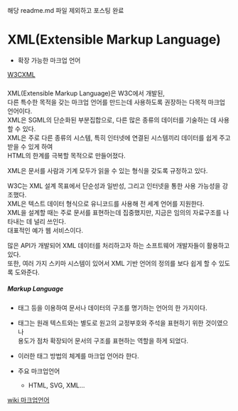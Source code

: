 해당 readme.md 파일 제외하고 포스팅 완료   

# XML(Extensible Markup Language)

- 확장 가능한 마크업 언어

[W3CXML](https://www.w3.org/XML/)

### 
XML(Extensible Markup Language)은 W3C에서 개발된,  
다른 특수한 목적을 갖는 마크업 언어를 만드는데 사용하도록 권장하는 다목적 마크업 언어이다.  
XML은 SGML의 단순화된 부분집합으로, 다른 많은 종류의 데이터를 기술하는 데 사용할 수 있다.  
XML은 주로 다른 종류의 시스템, 특히 인터넷에 연결된 시스템끼리 데이터를 쉽게 주고 받을 수 있게 하여  
HTML의 한계를 극복할 목적으로 만들어졌다.  

XML은 문서를 사람과 기계 모두가 읽을 수 있는 형식을 갖도록 규정하고 있다.  

W3C는 XML 설계 목표에서 단순성과 일반성, 그리고 인터넷을 통한 사용 가능성을 강조했다.  
XML은 텍스트 데이터 형식으로 유니코드를 사용해 전 세계 언어를 지원한다.  
XML을 설계할 때는 주로 문서를 표현하는데 집중했지만, 지금은 임의의 자료구조를 나타내는 데 널리 쓰인다.  
대표적인 예가 웹 서비스이다.  

많은 API가 개발되어 XML 데이터를 처리하고자 하는 소프트웨어 개발자들이 활용하고 있다.  
또한, 여러 가지 스키마 시스템이 있어서 XML 기반 언어의 정의를 보다 쉽게 할 수 있도록 도와준다.  


##### Markup Language

- 태그 등을 이용하여 문서나 데이터의 구조를 명기하는 언어의 한 가지이다.  
- 태그는 원래 텍스트와는 별도로 원고의 교정부호와 주석을 표현하기 위한 것이였으나  
용도가 점차 확장되어 문서의 구조를 표현하는 역할을 하게 되었다.  
- 이러한 태그 방법의 체계를 마크업 언어라 한다.  

- 주요 마크업언어  
  - HTML, SVG, XML...

[wiki 마크업언어](https://ko.wikipedia.org/wiki/%EB%A7%88%ED%81%AC%EC%97%85_%EC%96%B8%EC%96%B4)



